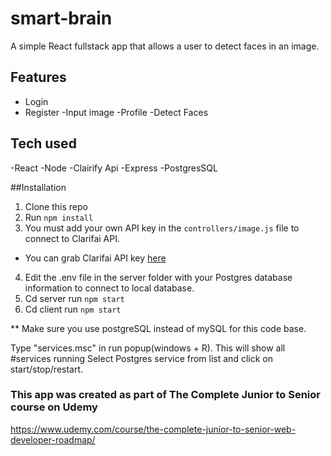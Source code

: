 # smart-brain
 
A simple React fullstack app that allows a user to detect faces in an image.

## Features
* Login
* Register
-Input image
-Profile
-Detect Faces

## Tech used
-React
-Node
-Clairify Api
-Express
-PostgresSQL

##Installation
1. Clone this repo
2. Run `npm install`
3. You must add your own API key in the `controllers/image.js` file to connect to Clarifai API.
* You can grab Clarifai API key [here](https://www.clarifai.com/)
4. Edit the .env file in the server folder with your Postgres database information to connect to local database.
5. Cd server run `npm start`
6. Cd client run `npm start`

** Make sure you use postgreSQL instead of mySQL for this code base.

Type "services.msc" in run popup(windows + R). 
This will show all #services running Select Postgres service from list and click on start/stop/restart.

### This app was created as part of The Complete Junior to Senior course on Udemy
https://www.udemy.com/course/the-complete-junior-to-senior-web-developer-roadmap/

